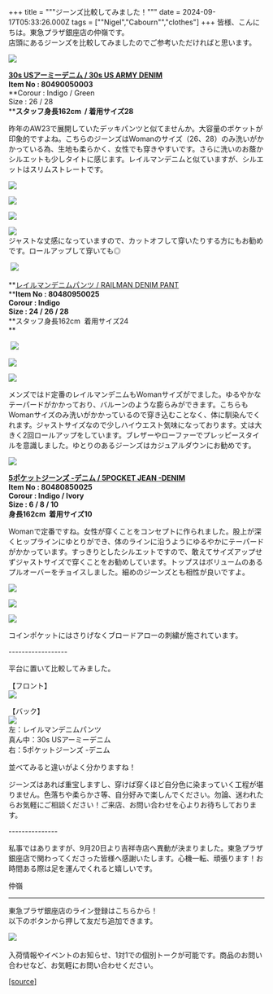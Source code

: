 +++
title = """ジーンズ比較してみました！"""
date = 2024-09-17T05:33:26.000Z
tags = ["\"Nigel","Cabourn\"","clothes"]
+++
皆様、こんにちは。東急プラザ銀座店の仲嶺です。  
店頭にあるジーンズを比較してみましたのでご参考いただければと思います。  
  

![](https://cdn.shopify.com/s/files/1/0094/9295/5196/files/CB5E2BC5-F743-4A43-9CE1-96C640BA0B47_480x480.jpg?v=1725434479)  
  
[**30s USアーミーデニム / 30s US ARMY DENIM**](https://cabourn.jp/products/80490050003?_pos=6&_fid=921c20cba&_ss=c)  
**Item No : 80490050003**  
**Corour : Indigo / Green  
Size : 26 / 28  
****スタッフ身長162cm  / 着用サイズ28**  
  
昨年のAW23で展開していたデッキパンツと似てませんか。大容量のポケットが印象的ですよね。こちらのジーンズはWomanのサイズ（26、28）のみ洗いがかかっている為、生地も柔らかく、女性でも穿きやすいです。さらに洗いのお蔭かシルエットも少しタイトに感じます。レイルマンデニムと似ていますが、シルエットはスリムストレートです。  
  
![](https://cdn.shopify.com/s/files/1/0094/9295/5196/files/088844C9-8E50-48D5-A8A3-12BF3DD38D6B_480x480.jpg?v=1725434481)  
  
![](https://cdn.shopify.com/s/files/1/0094/9295/5196/files/7209904A-7799-4A01-AE07-CF10A215BB2A_480x480.jpg?v=1725434482)  
  
![](https://cdn.shopify.com/s/files/1/0094/9295/5196/files/C0C5712B-E437-488E-B61E-891CB623FAC4_480x480.jpg?v=1725434481)  
  
![](https://cdn.shopify.com/s/files/1/0094/9295/5196/files/D6137B68-02CC-492B-B48B-64F66E59E629_480x480.jpg?v=1725434481)  
ジャストな丈感になっていますので、カットオフして穿いたりする方にもお勧めです。ロールアップして穿いても◎  
  

 ![](https://cdn.shopify.com/s/files/1/0094/9295/5196/files/651FBE2C-9AD9-4655-9C43-D7AF7057A042_480x480.jpg?v=1725434481)  
  
**[レイルマンデニムパンツ / RAILMAN DENIM PANT  
](https://cabourn.jp/products/80480950025?_pos=13&_fid=921c20cba&_ss=c)****Item No : 80480950025**  
**Corour : Indigo  
Size : 24 / 26 / 28**  
**スタッフ身長162cm  着用サイズ24  
**

 ![](https://cdn.shopify.com/s/files/1/0094/9295/5196/files/2D89CD04-E98F-4584-914F-9A1E9F89CA9A_480x480.jpg?v=1725434482)  
  
![](https://cdn.shopify.com/s/files/1/0094/9295/5196/files/92856A2F-880B-4569-B9E0-83EB307BEB19_480x480.jpg?v=1725434481)  
  
![](https://cdn.shopify.com/s/files/1/0094/9295/5196/files/34F51B4A-31DA-45B5-80B8-C2C049321D22_480x480.jpg?v=1725434482)  
  
メンズではド定番のレイルマンデニムもWomanサイズがでました。ゆるやかなテーパードがかかっており、バルーンのような膨らみができます。こちらもWomanサイズのみ洗いがかかっているので穿き込むことなく、体に馴染んでくれます。ジャストサイズなので少しハイウエスト気味になっております。丈は大きく2回ロールアップをしています。ブレザーやローファーでプレッピースタイルを意識しました。ゆとりのあるジーンズはカジュアルダウンにお勧めです。  
  

![](https://cdn.shopify.com/s/files/1/0094/9295/5196/files/2333DB3E-CBFB-4484-9389-249EC230E94B_480x480.jpg?v=1725434481)  
  
[**5ポケットジーンズ -デニム / 5POCKET JEAN -DENIM**](https://cabourn.jp/products/80480850025?_pos=21&_fid=921c20cba&_ss=c)  
**Item No : 80480850025**  
**Corour : Indigo / Ivory  
Size : 6 / 8 / 10**  
**身長162cm  着用サイズ10**  
  
Womanで定番ですね。女性が穿くことをコンセプトに作られました。股上が深くヒップラインにゆとりができ、体のラインに沿うようにゆるやかにテーパードがかかっています。すっきりとしたシルエットですので、敢えてサイズアップせずジャストサイズで穿くことをお勧めしています。トップスはボリュームのあるプルオーバーをチョイスしました。細めのジーンズとも相性が良いですよ。  
  
  
![](https://cdn.shopify.com/s/files/1/0094/9295/5196/files/C9DFB99E-8DC8-452D-8534-137CBE1B2FD6_480x480.jpg?v=1725434481)  
  
![](https://cdn.shopify.com/s/files/1/0094/9295/5196/files/02F01E76-F94C-4506-AB12-F2A3DBCBAEAA_480x480.jpg?v=1725434481)  
  
![](https://cdn.shopify.com/s/files/1/0094/9295/5196/files/04D6814F-0257-4E2D-AD58-A0FFD1236E21_480x480.jpg?v=1725434481)  
  
コインポケットにはさりげなくブロードアローの刺繍が施されています。  
  
\------------------  
  
  
平台に置いて比較してみました。  
  
【フロント】  
![](https://cdn.shopify.com/s/files/1/0094/9295/5196/files/F2FFF134-1074-40F7-83E4-B2D56EE5BD3E_480x480.jpg?v=1725621890)  
  
【バック】  
![](https://cdn.shopify.com/s/files/1/0094/9295/5196/files/22AD2E5D-D24C-4373-A56B-5F9002EDB846_480x480.jpg?v=1725621891)  
左：レイルマンデニムパンツ  
真ん中：30s USアーミーデニム  
右：5ポケットジーンズ -デニム  
  
並べてみると違いがよく分かりますね！  
  
ジーンズはあれば重宝しますし、穿けば穿くほど自分色に染まっていく工程が堪りません。色落ちや柔らかさ等、自分好みで楽しんでください。勿論、迷われたらお気軽にご相談ください！ご来店、お問い合わせを心よりお待ちしております。  
  
\---------------  
  
私事ではありますが、9月20日より吉祥寺店へ異動が決まりました。東急プラザ銀座店で関わってくださった皆様へ感謝いたします。心機一転、頑張ります！お時間ある際は足を運んでくれると嬉しいです。

仲嶺

* * *

東急プラザ銀座店のライン登録はこちらから！  
以下のボタンから押して友だち追加できます。 

[![](https://scdn.line-apps.com/n/line_add_friends/btn/ja.png)](https://lin.ee/BYB8FHk) 

入荷情報やイベントのお知らせ、1対1での個別トークが可能です。商品のお問い合わせなど、お気軽にお問い合わせください。

[[source]](https://cabourn.jp/blogs/shop-info/tokyuplazaginzaztore0917)
